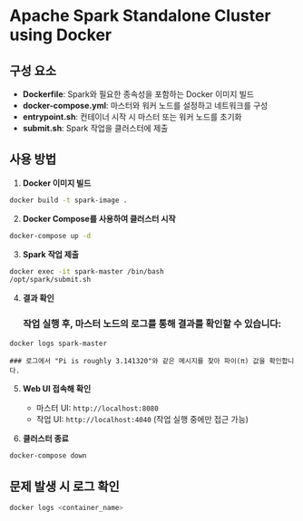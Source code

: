 # Apache Spark Standalone Cluster using Docker

## 구성 요소
- **Dockerfile**: Spark와 필요한 종속성을 포함하는 Docker 이미지 빌드
- **docker-compose.yml**: 마스터와 워커 노드를 설정하고 네트워크를 구성
- **entrypoint.sh**: 컨테이너 시작 시 마스터 또는 워커 노드를 초기화
- **submit.sh**: Spark 작업을 클러스터에 제출

## 사용 방법

1. **Docker 이미지 빌드**

```bash
docker build -t spark-image .
```

2. **Docker Compose를 사용하여 클러스터 시작**
```bash
docker-compose up -d
```

3. **Spark 작업 제출**

```bash
docker exec -it spark-master /bin/bash
/opt/spark/submit.sh
```

4. **결과 확인**
    ### 작업 실행 후, 마스터 노드의 로그를 통해 결과를 확인할 수 있습니다:
```bash
docker logs spark-master
```
    ### 로그에서 "Pi is roughly 3.141320"와 같은 메시지를 찾아 파이(π) 값을 확인합니다.

5. **Web UI 접속해 확인**
    - 마스터 UI: `http://localhost:8080`
    - 작업 UI: `http://localhost:4040` (작업 실행 중에만 접근 가능)

6. **클러스터 종료**

```bash
docker-compose down
```

## 문제 발생 시 로그 확인

```bash
docker logs <container_name>
```